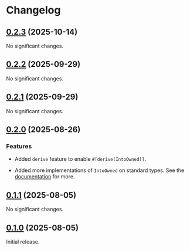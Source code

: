 # Changelog

<!-- changelogging: start -->

## [0.2.3](https://github.com/nekitdev/ownership/tree/v0.2.3) (2025-10-14)

No significant changes.

## [0.2.2](https://github.com/nekitdev/ownership/tree/v0.2.2) (2025-09-29)

No significant changes.

## [0.2.1](https://github.com/nekitdev/ownership/tree/v0.2.1) (2025-09-29)

No significant changes.

## [0.2.0](https://github.com/nekitdev/ownership/tree/v0.2.0) (2025-08-26)

### Features

- Added `derive` feature to enable `#[derive(IntoOwned)]`.

- Added more implementations of `IntoOwned` on standard types.
  See the [documentation](https://docs.rs/ownership) for more.

## [0.1.1](https://github.com/nekitdev/ownership/tree/v0.1.1) (2025-08-05)

No significant changes.

## [0.1.0](https://github.com/nekitdev/ownership/tree/v0.1.0) (2025-08-05)

Initial release.
